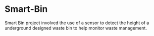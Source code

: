 # Smart-Bin
Smart Bin project involved the use of a sensor to detect the height of a underground designed waste bin to help monitor waste management. 
